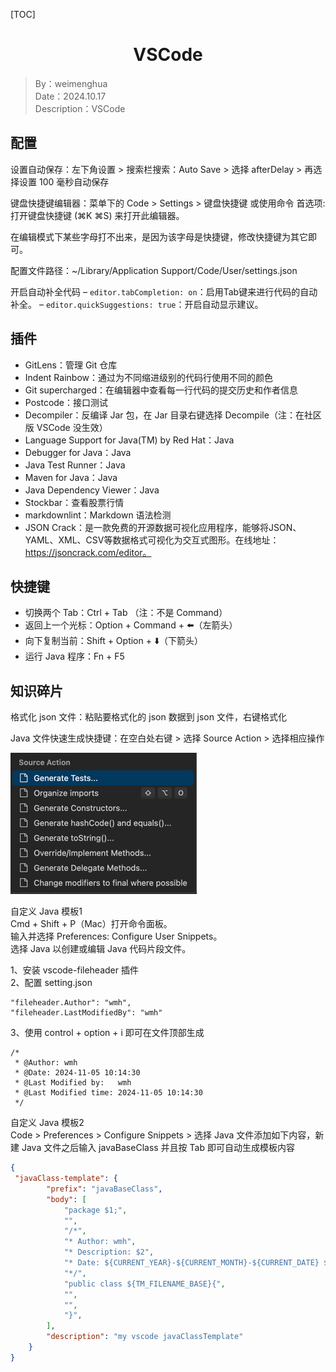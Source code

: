 [TOC]

<h1 align="center">VSCode</h1>

> By：weimenghua  
> Date：2024.10.17  
> Description：VSCode

## 配置

设置自动保存：左下角设置 > 搜索栏搜索：Auto Save > 选择 afterDelay > 再选择设置 100 毫秒自动保存

键盘快捷键编辑器：菜单下的 Code > Settings > 键盘快捷键 或使用命令 首选项: 打开键盘快捷键 (⌘K ⌘S) 来打开此编辑器。  

在编辑模式下某些字母打不出来，是因为该字母是快捷键，修改快捷键为其它即可。

配置文件路径：~/Library/Application Support/Code/User/settings.json

开启自动补全代码
– `editor.tabCompletion: on`：启用Tab键来进行代码的自动补全。
– `editor.quickSuggestions: true`：开启自动显示建议。

## 插件

- GitLens：管理 Git 仓库
- Indent Rainbow：通过为不同缩进级别的代码行使用不同的颜色
- Git supercharged：在编辑器中查看每一行代码的提交历史和作者信息
- Postcode：接口测试
- Decompiler：反编译 Jar 包，在 Jar 目录右键选择 Decompile（注：在社区版 VSCode 没生效）
- Language Support for Java(TM) by Red Hat：Java
- Debugger for Java：Java
- Java Test Runner：Java
- Maven for Java：Java
- Java Dependency Viewer：Java
- Stockbar：查看股票行情
- markdownlint：Markdown 语法检测
- JSON Crack：是一款免费的开源数据可视化应用程序，能够将JSON、YAML、XML、CSV等数据格式可视化为交互式图形。在线地址：https://jsoncrack.com/editor。

## 快捷键  

- 切换两个 Tab：Ctrl + Tab （注：不是 Command）
- 返回上一个光标：Option + Command + ⬅️（左箭头）
- 向下复制当前：Shift + Option + ⬇️（下箭头）
- 运行 Java 程序：Fn + F5

## 知识碎片

格式化 json 文件：粘贴要格式化的 json 数据到 json 文件，右键格式化

Java 文件快速生成快捷键：在空白处右键 > 选择 Source Action > 选择相应操作

![img](./img/vscode-source-action.png)

自定义 Java 模板1  
Cmd + Shift + P（Mac）打开命令面板。  
输入并选择 Preferences: Configure User Snippets。  
选择 Java 以创建或编辑 Java 代码片段文件。

1、安装 vscode-fileheader 插件  
2、配置 setting.json

```text
"fileheader.Author": "wmh",
"fileheader.LastModifiedBy": "wmh"
```

3、使用 control + option + i 即可在文件顶部生成

```text
/*
 * @Author: wmh 
 * @Date: 2024-11-05 10:14:30 
 * @Last Modified by:   wmh 
 * @Last Modified time: 2024-11-05 10:14:30 
 */
```

自定义 Java 模板2  
Code > Preferences > Configure Snippets > 选择 Java 文件添加如下内容，新建 Java 文件之后输入 javaBaseClass 并且按 Tab 即可自动生成模板内容

```json
{
 "javaClass-template": {
        "prefix": "javaBaseClass",
        "body": [
            "package $1;",
            "",
            "/*",
            "* Author: wmh",
            "* Description: $2",
            "* Date: ${CURRENT_YEAR}-${CURRENT_MONTH}-${CURRENT_DATE} ${CURRENT_HOUR}:${CURRENT_MINUTE}:${CURRENT_SECOND}",
            "*/",
            "public class ${TM_FILENAME_BASE}{",
            "",
            "",
            "}",
        ],
        "description": "my vscode javaClassTemplate"
    }
}
```
